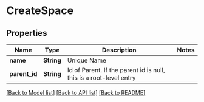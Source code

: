 # CreateSpace

## Properties

Name | Type | Description | Notes
------------ | ------------- | ------------- | -------------
**name** | **String** | Unique Name | 
**parent_id** | **String** | Id of Parent. If the parent id is null, this is a root-level entry | 

[[Back to Model list]](../README.md#documentation-for-models) [[Back to API list]](../README.md#documentation-for-api-endpoints) [[Back to README]](../README.md)


